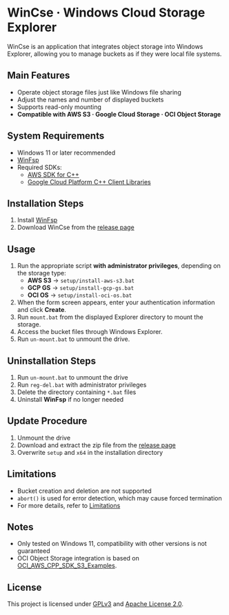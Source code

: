 # WinCse &middot; Windows Cloud Storage Explorer

WinCse is an application that integrates object storage into Windows Explorer, allowing you to manage buckets as if they were local file systems.

## Main Features
- Operate object storage files just like Windows file sharing
- Adjust the names and number of displayed buckets
- Supports read-only mounting
- **Compatible with AWS S3 &middot; Google Cloud Storage &middot; OCI Object Storage**

## System Requirements
- Windows 11 or later recommended
- [WinFsp](http://www.secfs.net/winfsp/)
- Required SDKs:
  - [AWS SDK for C++](https://github.com/aws/aws-sdk-cpp)
  - [Google Cloud Platform C++ Client Libraries](https://github.com/googleapis/google-cloud-cpp)

## Installation Steps
1. Install [WinFsp](https://winfsp.dev/rel/)
2. Download WinCse from the [release page](https://github.com/cbh34680/WinCse/releases)

## Usage
1. Run the appropriate script **with administrator privileges**, depending on the storage type:
   - **AWS S3** &rarr; `setup/install-aws-s3.bat`
   - **GCP GS** &rarr; `setup/install-gcp-gs.bat`
   - **OCI OS** &rarr; `setup/install-oci-os.bat`
2. When the form screen appears, enter your authentication information and click **Create**.  
3. Run `mount.bat` from the displayed Explorer directory to mount the storage.  
4. Access the bucket files through Windows Explorer.  
5. Run `un-mount.bat` to unmount the drive.  

## Uninstallation Steps
1. Run `un-mount.bat` to unmount the drive  
2. Run `reg-del.bat` with administrator privileges  
3. Delete the directory containing `*.bat` files  
4. Uninstall **WinFsp** if no longer needed  

## Update Procedure
1. Unmount the drive  
2. Download and extract the zip file from the [release page](https://github.com/cbh34680/WinCse/releases)  
3. Overwrite `setup` and `x64` in the installation directory  

## Limitations
- Bucket creation and deletion are not supported  
- `abort()` is used for error detection, which may cause forced termination  
- For more details, refer to [Limitations](./doc/limitations-en.md)  

## Notes
- Only tested on Windows 11, compatibility with other versions is not guaranteed  
- OCI Object Storage integration is based on [OCI_AWS_CPP_SDK_S3_Examples](https://github.com/tonymarkel/OCI_AWS_CPP_SDK_S3_Examples).

## License
This project is licensed under [GPLv3](https://www.gnu.org/licenses/gpl-3.0.html) and [Apache License 2.0](https://www.apache.org/licenses/LICENSE-2.0).
